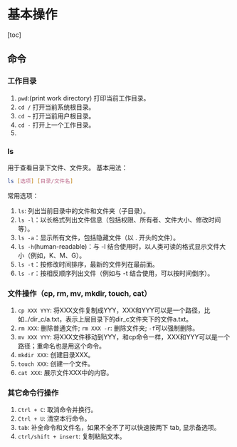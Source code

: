 # 基本操作
[toc]
## 命令
### 工作目录
1. ```pwd```:(print work directory) 打印当前工作目录。
2. ```cd /``` 打开当前系统根目录。
3. ```cd ~``` 打开当前用户根目录。
4. ```cd -``` 打开上一个工作目录。
5. 
### ls
用于查看目录下文件、文件夹。
基本用法：
```bash
ls [选项] [目录/文件名]
```
常用选项：
1. ```ls```: 列出当前目录中的文件和文件夹（子目录）。
2. ```ls -l```：以长格式列出文件信息（包括权限、所有者、文件大小、修改时间等）。
3. ```ls -a```：显示所有文件，包括隐藏文件（以 . 开头的文件）。
4. ```ls -h```(human-readable)：与 -l 结合使用时，以人类可读的格式显示文件大小（例如，K、M、G）。
5. ```ls -t```：按修改时间排序，最新的文件列在最前面。
6. ```ls -r```：按相反顺序列出文件（例如与 -t 结合使用，可以按时间倒序）。
### 文件操作（cp, rm, mv, mkdir, touch, cat）
1. ```cp XXX YYY```: 将XXX文件复制成YYY，XXX和YYY可以是一个路径，比如../dir_c/a.txt，表示上层目录下的dir_c文件夹下的文件a.txt。
2. ```rm XXX```: 删除普通文件; ```rm XXX -r```: 删除文件夹; ```-f```可以强制删除。
3. ```mv XXX YYY```: 将XXX文件移动到YYY，和cp命令一样，XXX和YYY可以是一个路径；重命名也是用这个命令。
4. ```mkdir XXX```: 创建目录XXX。
5. ```touch XXX```: 创建一个文件。
6. ```cat XXX```: 展示文件XXX中的内容。

### 其它命令行操作
1. ```Ctrl + C```: 取消命令并换行。
2. ```Ctrl + U```: 清空本行命令。
3. ```tab```: 补全命令和文件名，如果不全不了可以快速按两下 tab, 显示备选项。
4. ```ctrl/shift + insert```: 复制粘贴文本。